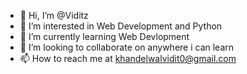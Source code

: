 - 👋 Hi, I’m @Viditz
- 👀 I’m interested in  Web Development and Python
- 🌱 I’m currently learning Web Devlopment
- 💞️ I’m looking to collaborate on anywhere i can learn
- 📫 How to reach me at khandelwalvidit0@gmail.com

<!---
Viditz/Viditz is a ✨ special ✨ repository because its `README.md` (this file) appears on your GitHub profile.
You can click the Preview link to take a look at your changes.
--->

